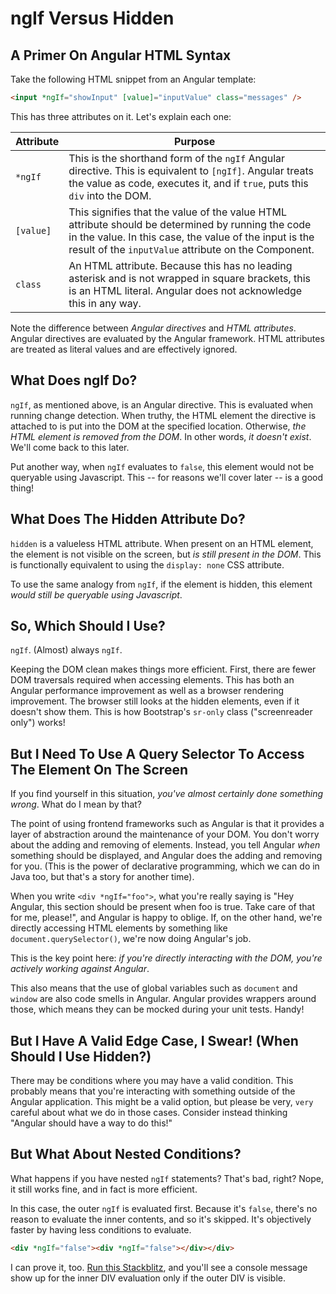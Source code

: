 # ngIf Versus Hidden

## A Primer On Angular HTML Syntax

Take the following HTML snippet from an Angular template:

```html
<input *ngIf="showInput" [value]="inputValue" class="messages" />
```

This has three attributes on it. Let's explain each one:

| Attribute | Purpose                                                                                                                                                                                                             |
| --------- | ------------------------------------------------------------------------------------------------------------------------------------------------------------------------------------------------------------------- |
| `*ngIf`   | This is the shorthand form of the `ngIf` Angular directive. This is equivalent to `[ngIf]`. Angular treats the value as code, executes it, and if `true`, puts this `div` into the DOM.                             |
| `[value]` | This signifies that the value of the value HTML attribute should be determined by running the code in the value. In this case, the value of the input is the result of the `inputValue` attribute on the Component. |
| `class`   | An HTML attribute. Because this has no leading asterisk and is not wrapped in square brackets, this is an HTML literal. Angular does not acknowledge this in any way.                                               |

Note the difference between _Angular directives_ and _HTML attributes_. Angular
directives are evaluated by the Angular framework. HTML attributes are treated
as literal values and are effectively ignored.

## What Does ngIf Do?

`ngIf`, as mentioned above, is an Angular directive. This is evaluated when
running change detection. When truthy, the HTML element the directive is
attached to is put into the DOM at the specified location. Otherwise, _the HTML
element is removed from the DOM_. In other words, _it doesn't exist_. We'll come
back to this later.

Put another way, when `ngIf` evaluates to `false`, this element would not be
queryable using Javascript. This -- for reasons we'll cover later -- is a good
thing!

## What Does The Hidden Attribute Do?

`hidden` is a valueless HTML attribute. When present on an HTML element, the
element is not visible on the screen, but _is still present in the DOM_. This is
functionally equivalent to using the `display: none` CSS attribute.

To use the same analogy from `ngIf`, if the element is hidden, this element
_would still be queryable using Javascript_.

## So, Which Should I Use?

`ngIf`. (Almost) always `ngIf`.

Keeping the DOM clean makes things more efficient. First, there are fewer DOM
traversals required when accessing elements. This has both an Angular
performance improvement as well as a browser rendering improvement. The browser
still looks at the hidden elements, even if it doesn't show them. This is how
Bootstrap's `sr-only` class ("screenreader only") works!

## But I Need To Use A Query Selector To Access The Element On The Screen

If you find yourself in this situation, _you've almost certainly done something
wrong_. What do I mean by that?

The point of using frontend frameworks such as Angular is that it provides a
layer of abstraction around the maintenance of your DOM. You don't worry about
the adding and removing of elements. Instead, you tell Angular _when_ something
should be displayed, and Angular does the adding and removing for you. (This is
the power of declarative programming, which we can do in Java too, but that's a
story for another time).

When you write `<div *ngIf="foo">`, what you're really saying is "Hey Angular,
this section should be present when foo is true. Take care of that for me,
please!", and Angular is happy to oblige. If, on the other hand, we're directly
accessing HTML elements by something like `document.querySelector()`, we're now
doing Angular's job.

This is the key point here: _if you're directly interacting with the DOM, you're
actively working against Angular_.

This also means that the use of global variables such as `document` and `window`
are also code smells in Angular. Angular provides wrappers around those, which
means they can be mocked during your unit tests. Handy!

## But I Have A Valid Edge Case, I Swear! (When Should I Use Hidden?)

There may be conditions where you may have a valid condition. This probably
means that you're interacting with something outside of the Angular application.
This might be a valid option, but please be very, `very` careful about what we
do in those cases. Consider instead thinking "Angular should have a way to do
this!"

## But What About Nested Conditions?

What happens if you have nested `ngIf` statements? That's bad, right? Nope, it
still works fine, and in fact is more efficient.

In this case, the outer `ngIf` is evaluated first. Because it's `false`, there's
no reason to evaluate the inner contents, and so it's skipped. It's objectively
faster by having less conditions to evaluate.

```html
<div *ngIf="false"><div *ngIf="false"></div></div>
```

I can prove it, too.
[Run this Stackblitz](https://stackblitz.com/edit/stackblitz-starters-pfjn4y?devToolsHeight=33&file=src%2Fmain.ts),
and you'll see a console message show up for the inner DIV evaluation only if
the outer DIV is visible.
